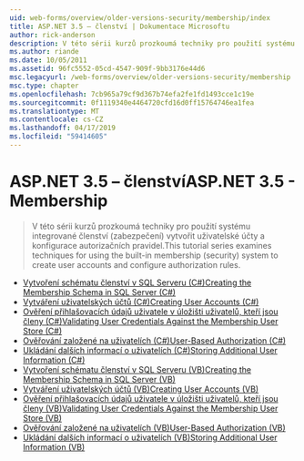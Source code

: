 ```yaml
---
uid: web-forms/overview/older-versions-security/membership/index
title: ASP.NET 3.5 – členství | Dokumentace Microsoftu
author: rick-anderson
description: V této sérii kurzů prozkoumá techniky pro použití systému integrované členství (zabezpečení) vytvořit uživatelské účty a konfigurace autorizačních pravidel.
ms.author: riande
ms.date: 10/05/2011
ms.assetid: 96fc5552-05cd-4547-909f-9bb3176e44d6
msc.legacyurl: /web-forms/overview/older-versions-security/membership
msc.type: chapter
ms.openlocfilehash: 7cb965a79cf9d367b74efa2fe1fd1493cce1c19e
ms.sourcegitcommit: 0f1119340e4464720cfd16d0ff15764746ea1fea
ms.translationtype: MT
ms.contentlocale: cs-CZ
ms.lasthandoff: 04/17/2019
ms.locfileid: "59414605"
---
```

# <a name="aspnet-35---membership"></a><span data-ttu-id="1f143-103">ASP.NET 3.5 – členství</span><span class="sxs-lookup"><span data-stu-id="1f143-103">ASP.NET 3.5 - Membership</span></span>

> <span data-ttu-id="1f143-104">V této sérii kurzů prozkoumá techniky pro použití systému integrované členství (zabezpečení) vytvořit uživatelské účty a konfigurace autorizačních pravidel.</span><span class="sxs-lookup"><span data-stu-id="1f143-104">This tutorial series examines techniques for using the built-in membership (security) system to create user accounts and configure authorization rules.</span></span>


- [<span data-ttu-id="1f143-105">Vytvoření schématu členství v SQL Serveru (C#)</span><span class="sxs-lookup"><span data-stu-id="1f143-105">Creating the Membership Schema in SQL Server (C#)</span></span>](creating-the-membership-schema-in-sql-server-cs.md)
- [<span data-ttu-id="1f143-106">Vytváření uživatelských účtů (C#)</span><span class="sxs-lookup"><span data-stu-id="1f143-106">Creating User Accounts (C#)</span></span>](creating-user-accounts-cs.md)
- [<span data-ttu-id="1f143-107">Ověření přihlašovacích údajů uživatele v úložišti uživatelů, kteří jsou členy (C#)</span><span class="sxs-lookup"><span data-stu-id="1f143-107">Validating User Credentials Against the Membership User Store (C#)</span></span>](validating-user-credentials-against-the-membership-user-store-cs.md)
- [<span data-ttu-id="1f143-108">Ověřování založené na uživatelích (C#)</span><span class="sxs-lookup"><span data-stu-id="1f143-108">User-Based Authorization (C#)</span></span>](user-based-authorization-cs.md)
- [<span data-ttu-id="1f143-109">Ukládání dalších informací o uživatelích (C#)</span><span class="sxs-lookup"><span data-stu-id="1f143-109">Storing Additional User Information (C#)</span></span>](storing-additional-user-information-cs.md)
- [<span data-ttu-id="1f143-110">Vytvoření schématu členství v SQL Serveru (VB)</span><span class="sxs-lookup"><span data-stu-id="1f143-110">Creating the Membership Schema in SQL Server (VB)</span></span>](creating-the-membership-schema-in-sql-server-vb.md)
- [<span data-ttu-id="1f143-111">Vytváření uživatelských účtů (VB)</span><span class="sxs-lookup"><span data-stu-id="1f143-111">Creating User Accounts (VB)</span></span>](creating-user-accounts-vb.md)
- [<span data-ttu-id="1f143-112">Ověření přihlašovacích údajů uživatele v úložišti uživatelů, kteří jsou členy (VB)</span><span class="sxs-lookup"><span data-stu-id="1f143-112">Validating User Credentials Against the Membership User Store (VB)</span></span>](validating-user-credentials-against-the-membership-user-store-vb.md)
- [<span data-ttu-id="1f143-113">Ověřování založené na uživatelích (VB)</span><span class="sxs-lookup"><span data-stu-id="1f143-113">User-Based Authorization (VB)</span></span>](user-based-authorization-vb.md)
- [<span data-ttu-id="1f143-114">Ukládání dalších informací o uživatelích (VB)</span><span class="sxs-lookup"><span data-stu-id="1f143-114">Storing Additional User Information (VB)</span></span>](storing-additional-user-information-vb.md)
